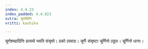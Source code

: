 ```yaml
---
index: 4.4.23
index_padded: 4.4.023
sutra: चूर्णादिनिः
vritti: kashika

---
```

चूर्णशब्दादिनिः प्रत्ययो भवति संसृष्ते। ठको ऽपवादः। चूर्णैः संसृष्टाः चूर्णिनो ऽपूपाः। चूर्णिनो धानाः।